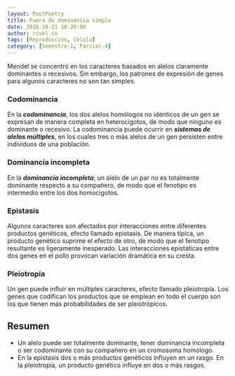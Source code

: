 ```yaml
---
layout: PostPoetry
title: Fuera de dominancia simple
date: 2016-10-21 18:20:00
author: rivel_co
tags: [Reproducción, Célula]
category: [Semestre-1, Parcial-4]
---
```


Mendel se concentró en los caracteres basados en alelos claramente dominantes o recesivos. Sin embargo, los patrones de expresión de genes para algunos caracteres no son tan simples.

### Codominancia

En la ***codominancia***, los dos alelos homólogos no idénticos de un gen se expresan de manera completa en heterocigotos, de modo que ninguno es dominante o recesivo. La codominancia puede ocurrir en ***sistemas de alelos múltiples***, en los cuales tres o más alelos de un gen persisten entre individuos de una población.

### Dominancia incompleta

En la ***dominancia incompleta***, un alelo de un par no es totalmente dominante respecto a su compañero, de modo que el fenotipo es intermedio entre los dos homocigotos.

### Epistasis

Algunos caracteres son afectados por interacciones entre diferentes productos genéticos, efecto llamado epistasis. De manera típica, un producto genético suprime el efecto de otro, de modo que el fenotipo resultante es ligeramente inesperado. Las interacciones epistáticas entre dos genes en el pollo provocan variación dramática en su cresta.

### Pleiotropía

Un gen puede influir en múltiples caracteres, efecto llamado pleiotropía. Los genes que codifican los productos que se emplean en todo el cuerpo son los que tienen más probabilidades de ser pleiotrópicos.

## Resumen

- Un alelo puede ser totalmente dominante, tener dominancia incompleta o ser codominante con su compañero en un cromosoma homólogo.
- En la epistasis dos o más productos genéticos influyen en un rasgo. En la pleiotropía, un producto genético influye en dos o más rasgos.